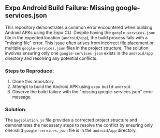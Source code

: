 ## Expo Android Build Failure: Missing google-services.json

This repository demonstrates a common error encountered when building Android APKs using the Expo CLI.  Despite having the `google-services.json` file in the expected location (`android/app`), the build process fails with a "missing file" error. This issue often arises from incorrect file placement or multiple `google-services.json` files in the project structure. The solution involves ensuring only one `google-services.json` exists in the `android/app` directory and resolving any potential conflicts.

### Steps to Reproduce:

1. Clone this repository.
2. Attempt to build the Android APK using `expo build:android`.
3. Observe the build failure with the "missing google-services.json" error message.

### Solution:

The `bugSolution.js` file provides a corrected project structure and demonstrates the necessary steps to resolve the conflict by ensuring only one valid `google-services.json` file is in the `android/app` directory.